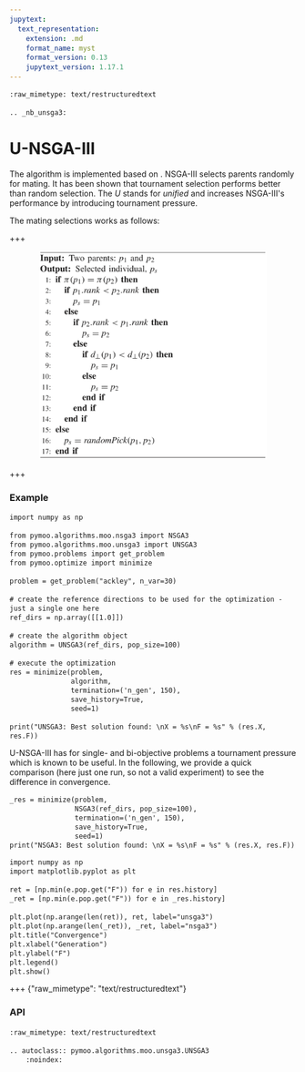 ```yaml
---
jupytext:
  text_representation:
    extension: .md
    format_name: myst
    format_version: 0.13
    jupytext_version: 1.17.1
---
```


```{raw-cell}
:raw_mimetype: text/restructuredtext

.. _nb_unsga3:
```

# U-NSGA-III


The algorithm is implemented based on <cite data-cite="unsga3"></cite>. NSGA-III selects parents randomly for mating. It has been shown that tournament selection performs better than random selection. The *U* stands for *unified* and increases NSGA-III's performance by introducing tournament pressure. 

The mating selections works as follows:

+++

<div style="text-align: center;">
    <img src="https://github.com/anyoptimization/pymoo-data/blob/main/docs/images/unsga3_mating.png?raw=true" width="400">
</div>

+++

### Example

```{code-cell} ipython3
import numpy as np

from pymoo.algorithms.moo.nsga3 import NSGA3
from pymoo.algorithms.moo.unsga3 import UNSGA3
from pymoo.problems import get_problem
from pymoo.optimize import minimize

problem = get_problem("ackley", n_var=30)

# create the reference directions to be used for the optimization - just a single one here
ref_dirs = np.array([[1.0]])

# create the algorithm object
algorithm = UNSGA3(ref_dirs, pop_size=100)

# execute the optimization
res = minimize(problem,
               algorithm,
               termination=('n_gen', 150),
               save_history=True,
               seed=1)

print("UNSGA3: Best solution found: \nX = %s\nF = %s" % (res.X, res.F))
```

U-NSGA-III has for single- and bi-objective problems a tournament pressure which is known to be useful.
In the following, we provide a quick comparison (here just one run, so not a valid experiment) to see the difference in convergence.

```{code-cell} ipython3
_res = minimize(problem,
                NSGA3(ref_dirs, pop_size=100),
                termination=('n_gen', 150),
                save_history=True,
                seed=1)
print("NSGA3: Best solution found: \nX = %s\nF = %s" % (res.X, res.F))
```

```{code-cell} ipython3
import numpy as np
import matplotlib.pyplot as plt

ret = [np.min(e.pop.get("F")) for e in res.history]
_ret = [np.min(e.pop.get("F")) for e in _res.history]

plt.plot(np.arange(len(ret)), ret, label="unsga3")
plt.plot(np.arange(len(_ret)), _ret, label="nsga3")
plt.title("Convergence")
plt.xlabel("Generation")
plt.ylabel("F")
plt.legend()
plt.show()
```

+++ {"raw_mimetype": "text/restructuredtext"}

### API

```{raw-cell}
:raw_mimetype: text/restructuredtext

.. autoclass:: pymoo.algorithms.moo.unsga3.UNSGA3
    :noindex:
```
